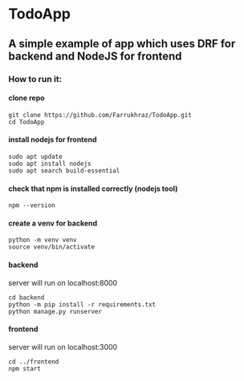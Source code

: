 # TodoApp


A simple example of app which uses DRF for backend and 
NodeJS for frontend
---
### How to run it:
#### clone repo
```
git clone https://github.com/Farrukhraz/TodoApp.git
cd TodoApp
```
#### install nodejs for frontend
```
sudo apt update
sudo apt install nodejs
sudo apt search build-essential
```
#### check that npm is installed correctly (nodejs tool)
```
npm --version
```
#### create a venv for backend
```
python -m venv venv
source venv/bin/activate
```
#### backend
server will run on localhost:8000
```
cd backend
python -m pip install -r requirements.txt
python manage.py runserver
```
#### frontend
server will run on localhost:3000
```
cd ../frontend
npm start 
```
